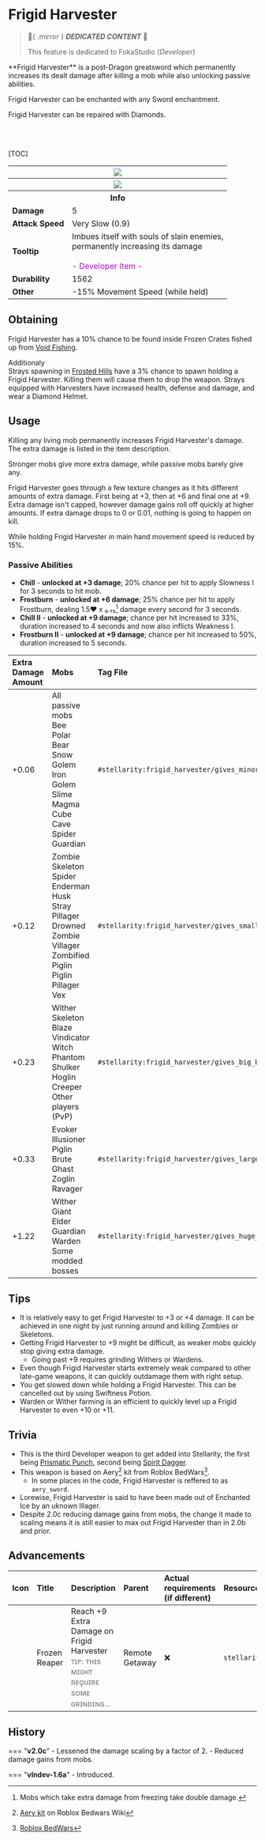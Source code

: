 # Frigid Harvester

> :tada:{ .mirror } ***DEDICATED CONTENT*** :tada:
>
> This feature is dedicated to FokaStudio (*Developer*)

<div class="result kohara-infobox-grid" markdown>
<div markdown class="kohara-infobox-text">
**Frigid Harvester** is a post-Dragon greatsword which permanently increases its dealt damage after killing a mob while also unlocking passive abilities.

<i class="icon-minecraft icon-minecraft-enchanted-book"></i> Frigid Harvester can be enchanted with any Sword enchantment.

<i class="icon-minecraft icon-minecraft-anvil"></i> Frigid Harvester can be repaired with <i class="icon-minecraft icon-minecraft-diamond"></i>Diamonds.

<br><br>

[TOC]

</div>
<div class="kohara-infobox-table">
  <table id="kohara-infobox--item">
	<tr>
		<th colspan="2" class="kohara-infobox--top-image"><img src="../../assets/items/frigid_harvester.png"></th>
	</tr>
	<tr>
		<th colspan="2" class="kohara-infobox--top-image"><img src="../../assets/items/frigid_harvester_all_levels.gif"></th>
	</tr>
	<tr>
		<th colspan="2">Info</th>
	</tr>
	<tr>
		<td><b>Damage</b></td>
		<td>5</td>
	</tr>
	<tr>
		<td><b>Attack Speed</b></td>
		<td>Very Slow (0.9)</td>
	</tr>
	<tr>
		<td><b>Tooltip</b></td>
		<td>
			Imbues itself with souls of slain enemies,
			<br>
			permanently increasing its damage
			<br><br>
			<span style="color: #BA02D7;">- Developer Item -</span>
		</td>
	</tr>
	<tr>
		<td><b>Durability</b></td>
		<td>1562</td>
	</tr>
	<tr>
		<td><b>Other</b></td>
		<td>-15% Movement Speed (while held)</td>
	</tr>
</table>
</div>
</div>

## Obtaining
Frigid Harvester has a 10% chance to be found inside Frozen Crates fished up from [Void Fishing](../mechanics/void_fishing.md).

Additionaly<br><i class="icon-minecraft icon-minecraft-mob-stray-face"></i>Strays spawning in [Frosted Hills](../biomes/frosted_hills.md) have a 3% chance to spawn holding a Frigid Harvester. Killing them will cause them to drop the weapon. Strays equipped with Harvesters have increased health, defense and damage, and wear a <i class="icon-minecraft icon-minecraft-diamond-helmet"></i>Diamond Helmet.

## Usage
Killing any living mob permanently increases Frigid Harvester's damage. The extra damage is listed in the item description.

Stronger mobs give more extra damage, while passive mobs barely give any.

Frigid Harvester goes through a few texture changes as it hits different amounts of extra damage. First being at +3, then at +6 and final one at +9. Extra damage isn't capped, however damage gains roll off quickly at higher amounts. If extra damage drops to 0 or 0.01, nothing is going to happen on kill. 

While holding Frigid Harvester in main hand movement speed is reduced by 15%.

### Passive Abilities

- **Chill** - **unlocked at +3 damage**; 20% chance per hit to apply Slowness I for 3 seconds to hit mob.
- **Frostburn** - **unlocked at +6 damage**; 25% chance per hit to apply Frostburn, dealing 1.5:heart: х ₀.₇₅[^3] damage every second for 3 seconds.
- **Chill II** - **unlocked at +9 damage**; chance per hit increased to 33%, duration increased to 4 seconds and now also inflicts Weakness I.
- **Frostburn II** - **unlocked at +9 damage**; chance per hit increased to 50%, duration increased to 5 seconds.

| Extra Damage Amount | Mobs | Tag File |
| :--- | :--- | :--- |
| +0.06 | All passive mobs<br><i class="icon-minecraft icon-minecraft-mob-bee-face"></i>Bee<br><i class="icon-minecraft icon-minecraft-mob-polar-bear-face"></i>Polar Bear<br><i class="icon-minecraft icon-minecraft-mob-snow-golem-face"></i>Snow Golem<br><i class="icon-minecraft icon-minecraft-mob-iron-golem-face"></i>Iron Golem<br><i class="icon-minecraft icon-minecraft-mob-slime-face"></i>Slime<br><i class="icon-minecraft icon-minecraft-mob-magma-cube-face"></i>Magma Cube<br><i class="icon-minecraft icon-minecraft-mob-cave-spider-face"></i>Cave Spider<br><i class="icon-minecraft icon-minecraft-mob-guardian-face"></i>Guardian | `#stellarity:frigid_harvester/gives_minor_boost` |
| +0.12 | <i class="icon-minecraft icon-minecraft-mob-zombie-face"></i>Zombie<br><i class="icon-minecraft icon-minecraft-mob-skeleton-face"></i>Skeleton<br><i class="icon-minecraft icon-minecraft-mob-spider-face"></i>Spider<br><i class="icon-minecraft icon-minecraft-mob-enderman-face"></i>Enderman<br><i class="icon-minecraft icon-minecraft-mob-husk-face"></i>Husk<br><i class="icon-minecraft icon-minecraft-mob-stray-face"></i>Stray<br><i class="icon-minecraft icon-minecraft-mob-pillager-face"></i>Pillager<br><i class="icon-minecraft icon-minecraft-mob-drowned-face"></i>Drowned<br><i class="icon-minecraft icon-minecraft-mob-zombie-villager-face"></i>Zombie Villager<br><i class="icon-minecraft icon-minecraft-mob-zombified-piglin-face"></i>Zombified Piglin<br><i class="icon-minecraft icon-minecraft-mob-piglin-face"></i>Piglin<br><i class="icon-minecraft icon-minecraft-mob-pillager-face"></i>Pillager<br><i class="icon-minecraft icon-minecraft-mob-vex-face"></i>Vex | `#stellarity:frigid_harvester/gives_small_boost` |
| +0.23 | <i class="icon-minecraft icon-minecraft-mob-wither-skeleton-face"></i>Wither Skeleton<br><i class="icon-minecraft icon-minecraft-mob-blaze-face"></i>Blaze<br><i class="icon-minecraft icon-minecraft-mob-vindicator-face"></i>Vindicator<br><i class="icon-minecraft icon-minecraft-mob-witch-face"></i>Witch<br><i class="icon-minecraft icon-minecraft-mob-phantom-face"></i>Phantom<br><i class="icon-minecraft icon-minecraft-mob-shulker-face"></i>Shulker<br><i class="icon-minecraft icon-minecraft-mob-hoglin-face"></i>Hoglin<br><i class="icon-minecraft icon-minecraft-mob-creeper-face"></i>Creeper<br>Other players (PvP) | `#stellarity:frigid_harvester/gives_big_boost` |
| +0.33 | <i class="icon-minecraft icon-minecraft-mob-evoker-face"></i>Evoker<br><i class="icon-minecraft icon-minecraft-mob-illusioner-face"></i>Illusioner<br><i class="icon-minecraft icon-minecraft-mob-piglin-brute-face"></i>Piglin Brute<br><i class="icon-minecraft icon-minecraft-mob-ghast-face"></i>Ghast<br><i class="icon-minecraft icon-minecraft-mob-zoglin-face"></i>Zoglin<br><i class="icon-minecraft icon-minecraft-mob-ravager-face"></i>Ravager | `#stellarity:frigid_harvester/gives_large_boost` |
| +1.22 | <i class="icon-minecraft icon-minecraft-mob-wither-face"></i>Wither<br><i class="icon-minecraft icon-minecraft-mob-giant-face"></i>Giant<br><i class="icon-minecraft icon-minecraft-mob-elder-guardian-face"></i>Elder Guardian<br><i class="icon-minecraft icon-minecraft-mob-warden-face"></i>Warden<br>Some modded bosses | `#stellarity:frigid_harvester/gives_huge_boost` |

## Tips
- It is relatively easy to get Frigid Harvester to +3 or +4 damage. It can be achieved in one night by just running around and killing Zombies or Skeletons.
- Getting Frigid Harvester to +9 might be difficult, as weaker mobs quickly stop giving extra damage.
    - Going past +9 requires grinding <i class="icon-minecraft icon-minecraft-mob-wither-face"></i>Withers or <i class="icon-minecraft icon-minecraft-mob-warden-face"></i>Wardens.
- Even though Frigid Harvester starts extremely weak compared to other late-game weapons, it can quickly outdamage them with right setup.
- You get slowed down while holding a Frigid Harvester. This can be cancelled out by using Swiftness Potion.
- Warden or Wither farming is an efficient to quickly level up a Frigid Harvester to even +10 or +11.

## Trivia
- This is the third Developer weapon to get added into Stellarity, the first being [Prismatic Punch](prismatic_punch.md), second being [Spirit Dagger](spirit_dagger.md).
- This weapon is based on Aery[^1] kit from Roblox BedWars[^2].
	- In some places in the code, Frigid Harvester is reffered to as `aery_sword`.
- Lorewise, Frigid Harvester is said to have been made out of Enchanted Ice by an uknown Illager.
- Despite 2.0c reducing damage gains from mobs, the change it made to scaling means it is still easier to max out Frigid Harvester than in 2.0b and prior.
 
## Advancements
| Icon | Title | Description | Parent | Actual requirements (if different) | Resource Location |
| :--- | :--- | :--- | :--- | :--- | :--- |
| <div class="adv-div"><i class="adv adv-challenge"></i><i class="icon-adv icon-stellarity icon-stellarity-frigid-harvester"></i></div> | Frozen Reaper | Reach +9 Extra Damage on Frigid Harvester<br><span style="color: #727272;">ᴛɪᴘ: ᴛʜɪѕ ᴍɪɢʜᴛ ʀᴇǫᴜɪʀᴇ ѕᴏᴍᴇ ɢʀɪɴᴅɪɴɢ...</span> | Remote Getaway | :x: | `stellarity:exploration/max_out_aery_sword` |

## History
=== "**v2.0c**"
    - Lessened the damage scaling by a factor of 2.
    - Reduced damage gains from mobs.

=== "**vIndev-1.6a**"
	- Introduced.

[^1]: [Aery kit](https://robloxbedwars.fandom.com/wiki/Aery) on Roblox Bedwars Wiki
[^2]: [Roblox BedWars](https://www.roblox.com/games/6872265039/)
[^3]: Mobs which take extra damage from freezing take double damage.
